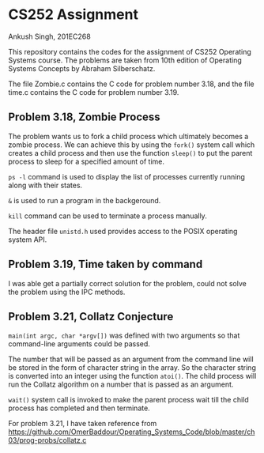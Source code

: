 # CS252 Assignment
Ankush Singh,
201EC268

This repository contains the codes for the assignment of CS252 Operating Systems course. The problems are taken from 10th edition of Operating Systems Concepts by Abraham Silberschatz.

The file Zombie.c contains the C code for problem number 3.18, and the file time.c contains the C code for problem number 3.19.

## Problem 3.18, Zombie Process

The problem wants us to fork a child process which ultimately becomes a zombie process. 
We can achieve this by using the `fork()` system call which creates a child process and then use the function `sleep()` to put the parent process to sleep for a specified amount of time. 

`ps -l` command is used to display the list of processes currently running along with their states.

`&` is used to run a program in the backgeround.

`kill` command can be used to terminate a process manually.

The header file `unistd.h` used provides access to the POSIX operating system API.
 
 
 ## Problem 3.19, Time taken by command
 
 I was able get a partially correct solution for the problem, could not solve the problem using the IPC methods.
 
 ## Problem 3.21, Collatz Conjecture
 
 `main(int argc, char *argv[])` was defined with two arguments so that command-line arguments could be passed. 
 
 The number that will be passed as an argument from the command line will be stored in the form of character string in the array. So the character string is converted 
 into an integer using the function `atoi()`.
 The child process will run the Collatz algorithm on a number that is passed as an argument.
 
 `wait()` system call is invoked to make the parent process wait till the child process has completed and then terminate.
 
 For problem 3.21, I have taken reference from https://github.com/OmerBaddour/Operating_Systems_Code/blob/master/ch03/prog-probs/collatz.c
 
 

